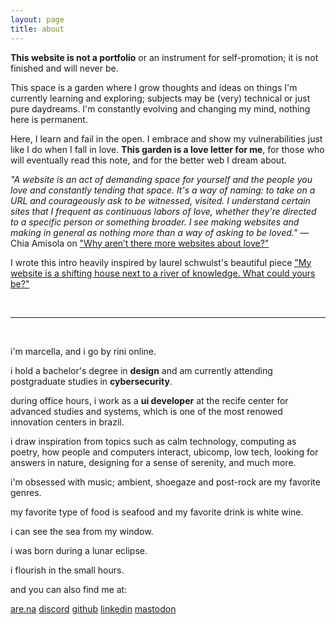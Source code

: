 ```yaml
---
layout: page
title: about
---
```


**This website is not a portfolio** or an instrument for self-promotion; it is not finished and will never be.

This space is a garden where I grow thoughts and ideas on things I'm currently learning and exploring; subjects may be (very) technical or just pure daydreams. I'm constantly evolving and changing my mind, nothing here is permanent. 

Here, I learn and fail in the open. I embrace and show my vulnerabilities just like I do when I fall in love. **This garden is a love letter for me**, for those who will eventually read this note, and for the better web I dream about. 

*"A website is an act of demanding space for yourself and the people you love and constantly tending that space. It's a way of naming: to take on a URL and courageously ask to be witnessed, visited. I understand certain sites that I frequent as continuous labors of love, whether they're directed to a specific person or something broader. I see making websites and making in general as nothing more than a way of asking to be loved."*
— Chia Amisola on ["Why aren’t there more websites about love?"](https://escapethealgorithm.substack.com/p/why-arent-there-more-websites-about)


I wrote this intro heavily inspired by laurel schwulst's beautiful piece ["My website is a shifting house next to a river of knowledge. What could yours be?"](https://thecreativeindependent.com/essays/laurel-schwulst-my-website-is-a-shi)

<br>
<hr>
<br>

i'm marcella, and i go by rini online.

i hold a bachelor's degree in **design** and am currently attending postgraduate studies in **cybersecurity**.
            
during office hours, i work as a **ui developer** at the recife center for advanced studies and systems, which is one of the most renowed innovation centers in brazil.
            
i draw inspiration from topics such as calm technology, computing as poetry, how people and computers interact, ubicomp, low tech, looking for answers in nature, designing for a sense of serenity, and much more.
            
i'm obsessed with music; ambient, shoegaze and post-rock are my favorite genres.
            
my favorite type of food is seafood and my favorite drink is white wine.
            
i can see the sea from my window.

i was born during a lunar eclipse.
            
i flourish in the small hours.
            
and you can also find me at:

[are.na](https://www.are.na/rini)
[discord](https://discordapp.com/users/647894579479183390)
[github](https://github.com/rinnnnni)
[linkedin](https://www.linkedin.com/in/marcellamigliorini/)
[mastodon](https://mastodon.social/@rinnnnni)